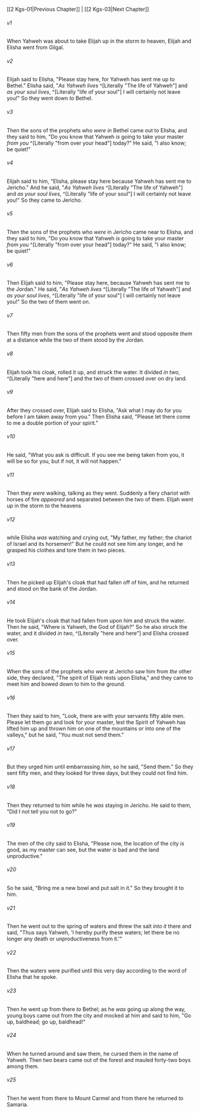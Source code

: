 ﻿---
aliases:
  - 2 Kings 2
---

[[2 Kgs-01|Previous Chapter]] | [[2 Kgs-03|Next Chapter]]

###### v1
When Yahweh was about to take Elijah up in the storm _to_ heaven, Elijah and Elisha went from Gilgal.

###### v2
Elijah said to Elisha, "Please stay here, for Yahweh has sent me up to Bethel." Elisha said, "_As Yahweh lives_ ^[Literally "The life of Yahweh"] and _as your soul lives_, ^[Literally "life of your soul"] I will certainly not leave you!" So they went down _to_ Bethel.

###### v3
Then the sons of the prophets who _were in_ Bethel came out to Elisha, and they said to him, "Do you know that Yahweh _is_ going to take your master _from you_ ^[Literally "from over your head"] today?" He said, "I also know; be quiet!"

###### v4
Elijah said to him, "Elisha, please stay here because Yahweh has sent me to Jericho." And he said, "_As Yahweh lives_ ^[Literally "The life of Yahweh"] and _as your soul lives_, ^[Literally "life of your soul"] I will certainly not leave you!" So they came to Jericho.

###### v5
Then the sons of the prophets who _were_ in Jericho came near to Elisha, and they said to him, "Do you know that Yahweh _is_ going to take your master _from you_ ^[Literally "from over your head"] today?" He said, "I also know; be quiet!"

###### v6
Then Elijah said to him, "Please stay here, because Yahweh has sent me to the Jordan." He said, "_As Yahweh lives_ ^[Literally "The life of Yahweh"] and _as your soul lives_, ^[Literally "life of your soul"] I will certainly not leave you!" So the two of them went on.

###### v7
Then fifty men from the sons of the prophets went and stood opposite _them_ at a distance while the two of them stood by the Jordan.

###### v8
Elijah took his cloak, rolled it up, and struck the water. It divided _in two_, ^[Literally "here and here"] and the two of them crossed over on dry land.

###### v9
After they crossed over, Elijah said to Elisha, "Ask what I may do for you before I am taken away from you." Then Elisha said, "Please let there come to me a double portion of your spirit."

###### v10
He said, "What you ask is difficult. If you see me being taken from you, it will be so for you, but if not, it will not happen."

###### v11
Then they _were_ walking, talking as they went. Suddenly a fiery chariot with horses of fire _appeared_ and separated between the two of them. Elijah went up in the storm _to_ the heavens

###### v12
while Elisha _was_ watching and crying out, "My father, my father; the chariot of Israel and its horsemen!" But he could not see him any longer, and he grasped his clothes and tore them in two pieces.

###### v13
Then he picked up Elijah's cloak that had fallen off of him, and he returned and stood on the bank of the Jordan.

###### v14
He took Elijah's cloak that had fallen from upon him and struck the water. Then he said, "Where is Yahweh, the God of Elijah?" So he also struck the water, and it divided _in two_, ^[Literally "here and here"] and Elisha crossed over.

###### v15
When the sons of the prophets who _were_ at Jericho saw him from _the_ other side, they declared, "The spirit of Elijah rests upon Elisha," and they came to meet him and bowed down to him to the ground.

###### v16
Then they said to him, "Look, there are with your servants fifty able men. Please let them go and look for your master, lest the Spirit of Yahweh has lifted him up and thrown him on one of the mountains or into one of the valleys," but he said, "You must not send them."

###### v17
But they urged him until embarrassing _him_, so he said, "Send them." So they sent fifty men, and they looked for three days, but they could not find him.

###### v18
Then they returned to him while he _was_ staying in Jericho. He said to them, "Did I not tell you not to go?"

###### v19
The men of the city said to Elisha, "Please now, the location of the city _is_ good, as my master can see, but the water _is_ bad and the land unproductive."

###### v20
So he said, "Bring me a new bowl and put salt in it." So they brought it to him.

###### v21
Then he went out to the spring of waters and threw the salt _into it_ there and said, "Thus says Yahweh, 'I hereby purify these waters; let there be no longer any death or unproductiveness from it.'"

###### v22
Then the waters were purified until this very day according to the word of Elisha that he spoke.

###### v23
Then he went up from there _to_ Bethel; as he _was_ going up along the way, young boys came out from the city and mocked at him and said to him, "Go up, baldhead; go up, baldhead!"

###### v24
When he turned around and saw them, he cursed them in the name of Yahweh. Then two bears came out of the forest and mauled forty-two boys among them.

###### v25
Then he went from there to Mount Carmel and from there he returned _to_ Samaria.